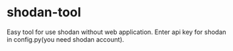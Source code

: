 # shodan-tool
Easy tool for use shodan without web application. Enter api key for shodan in config.py(you need shodan account).
